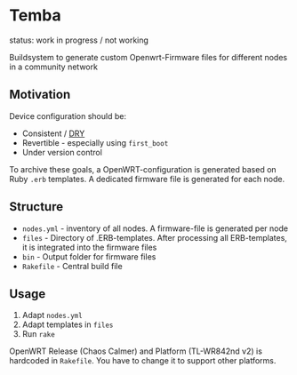 # Temba

status: work in progress / not working

Buildsystem to generate custom Openwrt-Firmware files for different nodes in a community network

## Motivation

Device configuration should be:

* Consistent / [DRY](https://en.wikipedia.org/wiki/Don%27t_repeat_yourself)
* Revertible - especially using `first_boot`
* Under version control

To archive these goals, a OpenWRT-configuration is generated based on Ruby `.erb` templates. A dedicated firmware file is generated for each node.

## Structure

* `nodes.yml` - inventory of all nodes. A firmware-file is generated per node
* `files` - Directory of .ERB-templates. After processing all ERB-templates, it is integrated into the firmware files
* `bin` - Output folder for firmware files
* `Rakefile` - Central build file

## Usage

1. Adapt `nodes.yml`
2. Adapt templates in `files`
3. Run `rake`

OpenWRT Release (Chaos Calmer) and Platform (TL-WR842nd v2) is hardcoded in `Rakefile`. You have to change it to support other platforms.
